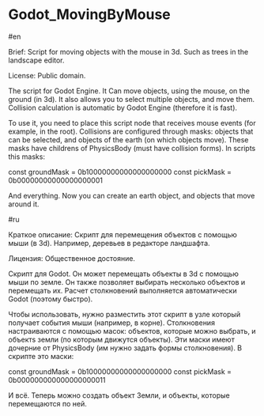 # Godot_MovingByMouse

#en

Brief: Script for moving objects with the mouse in 3d. Such as trees in the landscape editor.

License: Public domain.

The script for Godot Engine. It Can move objects, using the mouse, on the ground (in 3d).
It also allows you to select multiple objects, and move them.
Collision calculation is automatic by Godot Engine (therefore it is fast).

To use it, you need to place this script node that receives mouse events (for example, in the root).
Collisions are configured through masks: objects that can be selected, and objects of the earth (on which objects move). 
These masks have childrens of PhysicsBody (must have collision forms). In scripts this masks:

const groundMask = 0b10000000000000000000
const pickMask = 0b00000000000000000001

And everything. Now you can create an earth object, and objects that move around it.




#ru

Краткое описание: Скрипт для перемещения объектов с помощью мыши (в 3d). Например, деревьев в редакторе ландшафта.

Лицензия: Общественное достояние.

Скрипт для Godot. Он может перемещать объекты в 3d с помощью мыши по земле.
Он также позволяет выбирать несколько объектов и перемещать их.
Расчет столкновений выполняется автоматически Godot (поэтому быстро).

Чтобы использовать, нужно разместить этот скрипт в узле который получает события мыши (например, в корне).
Столкновения настраиваются с помощью масок: объектов, которые можно выбрать, и объектs земли (по которым движутся объекты).
Эти маски имеют дочерние от PhysicsBody (им нужно задать формы столкновения). В скрипте это маски:

const groundMask = 0b10000000000000000000
const pickMask = 0b000000000000000000011

И всё. Теперь можно создать объект Земли, и объекты, которые перемещаются по ней.
